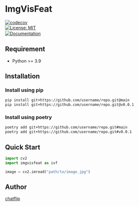 # ImgVisFeat

[![codecov](https://codecov.io/gh/chatflip/ImgVisFeat/branch/main/graph/badge.svg)](https://codecov.io/gh/username/repository)  
[![License: MIT](https://img.shields.io/badge/License-MIT-yellow.svg)](https://opensource.org/licenses/MIT)  
[![Documentation](https://img.shields.io/badge/docs-latest-blue.svg)](https://chatflip.github.io/ImgVisFeat/)　　

## Requirement

- Python >= 3.9

## Installation

### Install using pip

```bash
pip install git+https://github.com/username/repo.git@main
pip install git+https://github.com/username/repo.git@v0.0.1
```

### Install using poetry

```bash
poetry add git+https://github.com/username/repo.git#main
poetry add git+https://github.com/username/repo.git#v0.0.1
```

## Quick Start

```python
import cv2
import imgvisfeat as ivf

image = cv2.imread("path/to/image.jpg")

```

## Author

[chatflip](https://github.com/chatflip)

